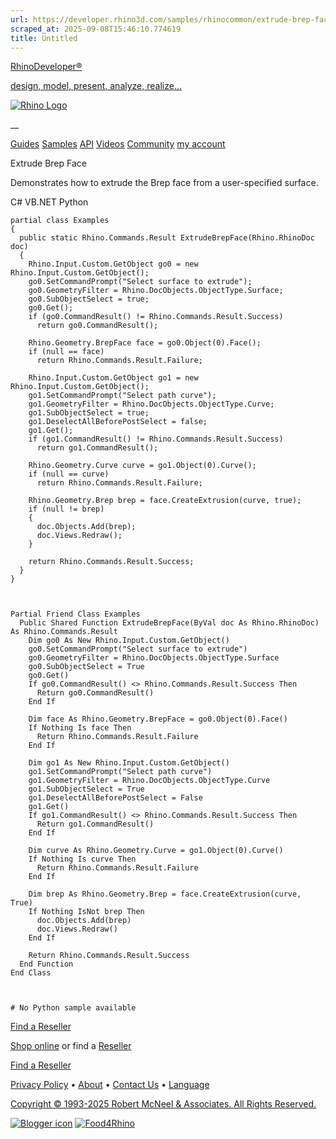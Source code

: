 ```yaml
---
url: https://developer.rhino3d.com/samples/rhinocommon/extrude-brep-face/
scraped_at: 2025-09-08T15:46:10.774619
title: Untitled
---
```


[RhinoDeveloper®](/)

[design, model, present, analyze, realize...](/)

[![Rhino Logo](https://developer.rhino3d.com/images/rhinodevlogo.png)](/)

__

[Guides](https://developer.rhino3d.com/guides)
[Samples](https://developer.rhino3d.com/samples)
[API](https://developer.rhino3d.com/api)
[Videos](https://developer.rhino3d.com/videos)
[Community](https://discourse.mcneel.com/c/rhino-developer) [my account
](https://www.rhino3d.com/my-account/ "Manage your account, licenses, and
teams")

Extrude Brep Face

Demonstrates how to extrude the Brep face from a user-specified surface.

C# VB.NET Python

    
    
    partial class Examples
    {
      public static Rhino.Commands.Result ExtrudeBrepFace(Rhino.RhinoDoc doc)
      {
        Rhino.Input.Custom.GetObject go0 = new Rhino.Input.Custom.GetObject();
        go0.SetCommandPrompt("Select surface to extrude");
        go0.GeometryFilter = Rhino.DocObjects.ObjectType.Surface;
        go0.SubObjectSelect = true;
        go0.Get();
        if (go0.CommandResult() != Rhino.Commands.Result.Success)
          return go0.CommandResult();
    
        Rhino.Geometry.BrepFace face = go0.Object(0).Face();
        if (null == face)
          return Rhino.Commands.Result.Failure;
    
        Rhino.Input.Custom.GetObject go1 = new Rhino.Input.Custom.GetObject();
        go1.SetCommandPrompt("Select path curve");
        go1.GeometryFilter = Rhino.DocObjects.ObjectType.Curve;
        go1.SubObjectSelect = true;
        go1.DeselectAllBeforePostSelect = false;
        go1.Get();
        if (go1.CommandResult() != Rhino.Commands.Result.Success)
          return go1.CommandResult();
    
        Rhino.Geometry.Curve curve = go1.Object(0).Curve();
        if (null == curve)
          return Rhino.Commands.Result.Failure;
    
        Rhino.Geometry.Brep brep = face.CreateExtrusion(curve, true);
        if (null != brep)
        {
          doc.Objects.Add(brep);
          doc.Views.Redraw();
        }
    
        return Rhino.Commands.Result.Success;
      }
    }
    
    
    
    Partial Friend Class Examples
      Public Shared Function ExtrudeBrepFace(ByVal doc As Rhino.RhinoDoc) As Rhino.Commands.Result
    	Dim go0 As New Rhino.Input.Custom.GetObject()
    	go0.SetCommandPrompt("Select surface to extrude")
    	go0.GeometryFilter = Rhino.DocObjects.ObjectType.Surface
    	go0.SubObjectSelect = True
    	go0.Get()
    	If go0.CommandResult() <> Rhino.Commands.Result.Success Then
    	  Return go0.CommandResult()
    	End If
    
    	Dim face As Rhino.Geometry.BrepFace = go0.Object(0).Face()
    	If Nothing Is face Then
    	  Return Rhino.Commands.Result.Failure
    	End If
    
    	Dim go1 As New Rhino.Input.Custom.GetObject()
    	go1.SetCommandPrompt("Select path curve")
    	go1.GeometryFilter = Rhino.DocObjects.ObjectType.Curve
    	go1.SubObjectSelect = True
    	go1.DeselectAllBeforePostSelect = False
    	go1.Get()
    	If go1.CommandResult() <> Rhino.Commands.Result.Success Then
    	  Return go1.CommandResult()
    	End If
    
    	Dim curve As Rhino.Geometry.Curve = go1.Object(0).Curve()
    	If Nothing Is curve Then
    	  Return Rhino.Commands.Result.Failure
    	End If
    
    	Dim brep As Rhino.Geometry.Brep = face.CreateExtrusion(curve, True)
    	If Nothing IsNot brep Then
    	  doc.Objects.Add(brep)
    	  doc.Views.Redraw()
    	End If
    
    	Return Rhino.Commands.Result.Success
      End Function
    End Class
    
    
    
    # No Python sample available
    

  

[Find a Reseller](https://www.rhino3d.com/sales)

[Shop online](https://www.rhino3d.com/store) or find a
[Reseller](https://www.rhino3d.com/sales)

[Find a Reseller](https://www.rhino3d.com/sales)

[Privacy Policy](https://www.rhino3d.com/privacy) •
[About](https://www.rhino3d.com/mcneel/about) • [Contact
Us](https://www.rhino3d.com/mcneel/contact) • [
Language](https://www.rhino3d.com/language "Change to a different region or
language")

[Copyright © 1993-2025 Robert McNeel & Associates. All Rights
Reserved.](https://www.rhino3d.com/mcneel/about)

[](https://www.facebook.com/McNeelRhinoceros/)
[](https://twitter.com/bobmcneel) [](https://www.linkedin.com/groups/75313/)
[](https://www.youtube.com/user/RhinoGuide/videos) [](https://vimeo.com/rhino)
[![Blogger
icon](https://developer.rhino3d.com/images/blogger.svg)](http://blog.rhino3d.com/)
[![Food4Rhino](https://developer.rhino3d.com/images/f4r_icon_01.svg)](https://www.food4rhino.com)

